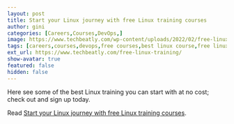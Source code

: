 ```yaml
---
layout: post
title: Start your Linux journey with free Linux training courses
author: gini
categories: [Careers,Courses,DevOps,]
image: https://www.techbeatly.com/wp-content/uploads/2022/02/free-linux-course-1024x576.png
tags: [careers,courses,devops,free courses,best linux course,free linux course,free linux training,how to learn linux,how to learn linuxm,introduction to linux,linux free course,linux training,red hat free course,redhat linux free course,]
ext_url: https://www.techbeatly.com/free-linux-training/
show-avatar: true
featured: false
hidden: false
---
```


Here see some of the best Linux training you can start with at no cost; check out and sign up today.

Read [Start your Linux journey with free Linux training courses](https://www.techbeatly.com/free-linux-training/).